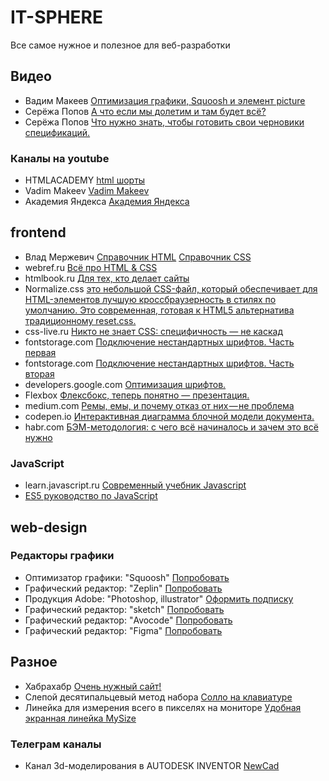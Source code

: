 # IT-SPHERE
Все самое нужное и полезное для веб-разработки

## Видео
* Вадим Макеев [Оптимизация графики, Squoosh и элемент picture](https://www.youtube.com/watch?v=gHLPBlzGRT8)
* Серёжа Попов [А что если мы долетим и там будет всё?](https://www.youtube.com/watch?v=DYyWpZ8XRho)
* Серёжа Попов [Что нужно знать, чтобы готовить свои черновики спецификаций.](https://www.youtube.com/watch?v=Z9of2cj28hY)
### Каналы на youtube
* HTMLACADEMY [html шорты](https://www.youtube.com/channel/UChUxTMjJGo-JDRY8pNTGL2g)
* Vadim Makeev [Vadim Makeev](https://www.youtube.com/channel/UCaTfYudJUVA8cV_But8KZVQ)
* Академия Яндекса [Академия Яндекса](https://www.youtube.com/channel/UCTUyoZMfksbNIHfWJjwr5aQ)
## frontend
* Влад Мержевич [Справочник HTML](http://htmlbook.ru/blog/spravochnik-html-0) [Справочник CSS](http://htmlbook.ru/blog/spravochnik-css-1)
* webref.ru [Всё про HTML & CSS](https://webref.ru)
* htmlbook.ru [Для тех, кто делает сайты](http://htmlbook.ru)
* Normalize.css [это небольшой CSS-файл, который обеспечивает для HTML-элементов лучшую кроссбраузерность в стилях по умолчанию. Это современная, готовая к HTML5 альтернатива традиционному reset.css.](https://necolas.github.io/normalize.css/)
* css-live.ru [Никто не знает CSS: специфичность — не каскад](http://css-live.ru/css/nikto-ne-znaet-css-specifichnost-ne-kaskad.html)
* fontstorage.com [Подключение нестандартных шрифтов. Часть первая](https://fontstorage.com/blog/about-font-face-part-one/)
* fontstorage.com [Подключение нестандартных шрифтов. Часть вторая](https://fontstorage.com/blog/about-font-face-part-two/)
* developers.google.com [Оптимизация шрифтов.](https://developers.google.com/web/fundamentals/performance/optimizing-content-efficiency/webfont-optimization?hl=ru)
* Flexbox [Флексбокс, теперь понятно — презентация.](https://pepelsbey.net/pres/flexbox-gotcha/)
* medium.com [Ремы, емы, и почему отказ от них — не проблема](https://medium.com/devschacht/david-gilbertson-rems-and-ems-and-why-you-probably-dont-need-them-3b2b1e785787)
* codepen.io [Интерактивная диаграмма блочной модели документа.](https://codepen.io/carolineartz/full/ogVXZj/)
* habr.com [БЭМ-методология: с чего всё начиналось и зачем это всё нужно](https://habr.com/company/yandex/blog/276035/)
### JavaScript
* learn.javascript.ru [Современный учебник Javascript](https://learn.javascript.ru)
* [ES5 руководство по JavaScript](https://habr.com/post/281110/)
## web-design
### Редакторы графики
* Оптимизатор графики: "Squoosh" [Попробовать](https://squoosh.app/)
* Графический редактор: "Zeplin" [Попробовать](https://zeplin.io)
* Продукция Adobe: "Photoshop, illustrator" [Оформить подписку](https://www.adobe.com/ru/)
* Графический редактор: "sketch" [Попробовать](https://www.sketchapp.com)
* Графический редактор: "Avocode" [Попробовать](https://avocode.com)
* Графический редактор: "Figma" [Попробовать](https://www.figma.com)
## Разное
* Хабрахабр [Очень нужный сайт!](https://habr.com/)
* Слепой десятипальцевый метод набора [Солло на клавиатуре](https://ergosolo.ru)
* Линейка для измерения всего в пикселях на мониторе [Удобная экранная линейка MySize](http://developer.roman.grinyov.name/blog/13)
### Телеграм каналы
* Канал 3d-моделирования в AUTODESK INVENTOR [NewCad](https://t.me/newcad_ru)
